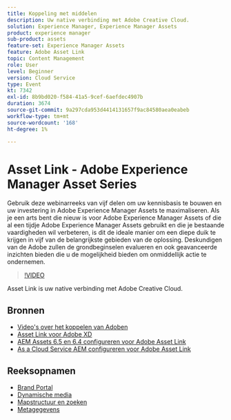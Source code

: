 ```yaml
---
title: Koppeling met middelen
description: Uw native verbinding met Adobe Creative Cloud.
solution: Experience Manager, Experience Manager Assets
product: experience manager
sub-product: assets
feature-set: Experience Manager Assets
feature: Adobe Asset Link
topic: Content Management
role: User
level: Beginner
version: Cloud Service
type: Event
kt: 7342
exl-id: 8b9bd020-f584-41a5-9cef-6aefdec4907b
duration: 3674
source-git-commit: 9a297cda953d4414131657f9ac84580aea0eabeb
workflow-type: tm+mt
source-wordcount: '168'
ht-degree: 1%

---
```


# Asset Link - Adobe Experience Manager Asset Series

Gebruik deze webinarreeks van vijf delen om uw kennisbasis te bouwen en uw investering in Adobe Experience Manager Assets te maximaliseren. Als je een arts bent die nieuw is voor Adobe Experience Manager Assets of die al een tijdje Adobe Experience Manager Assets gebruikt en die je bestaande vaardigheden wil verbeteren, is dit de ideale manier om een diepe duik te krijgen in vijf van de belangrijkste gebieden van de oplossing. Deskundigen van de Adobe zullen de grondbeginselen evalueren en ook geavanceerde inzichten bieden die u de mogelijkheid bieden om onmiddellijk actie te ondernemen.

>[!VIDEO](https://video.tv.adobe.com/v/332127/?quality=12&learn=on&hidetitle=true)

Asset Link is uw native verbinding met Adobe Creative Cloud.

## Bronnen

* [Video&#39;s over het koppelen van Adoben](https://experienceleague.adobe.com/docs/experience-manager-learn/assets/adobe-asset-link/launch-adobe-asset-link.html)
* [Asset Link voor Adobe XD](https://helpx.adobe.com/enterprise/admin-guide.html/enterprise/using/adobe-asset-link-for-xd.ug.html)
* [AEM Assets 6.5 en 6.4 configureren voor Adobe Asset Link](https://helpx.adobe.com/enterprise/using/configure-aem-assets-6-for-asset-link.html)
* [As a Cloud Service AEM configureren voor Adobe Asset Link](https://helpx.adobe.com/enterprise/admin-guide.html/enterprise/using/configure-aem-assets-for-asset-link.ug.html)

## Reeksopnamen

* [Brand Portal](brand-portal.md)
* [Dynamische media](dynamic-media.md)
* [Mapstructuur en zoeken](folder-structure-search.md)
* [Metagegevens](metadata.md)
